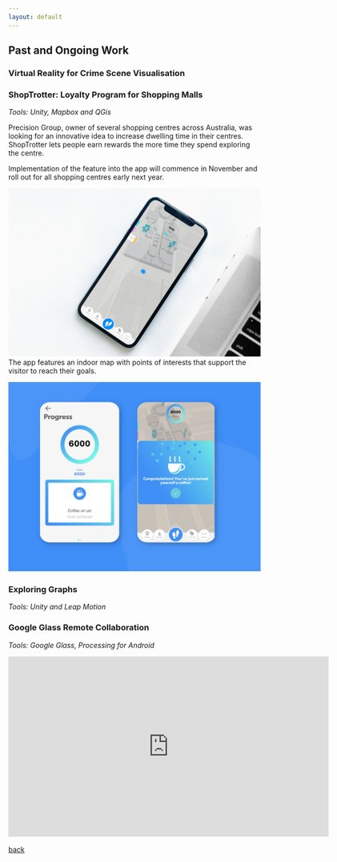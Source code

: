 ```yaml
---
layout: default
---
```


## Past and Ongoing Work

### Virtual Reality for Crime Scene Visualisation


### ShopTrotter: Loyalty Program for Shopping Malls 
_Tools: Unity, Mapbox and QGis_

Precision Group, owner of several shopping centres across Australia, was looking for an innovative idea to increase dwelling time in their centres. 
ShopTrotter lets people earn rewards the more time they spend exploring the centre. 

Implementation of the feature into the app will commence in November and roll out for all shopping centres early next year. 

![Main screen of ShopTrotter](/assets/img/Main.jpg)
The app features an indoor map with points of interests that support the visitor to reach their goals. 

![Stamps](/assets/img/Screens.jpg)

### Exploring Graphs
_Tools: Unity and Leap Motion_



### Google Glass Remote Collaboration
_Tools: Google Glass, Processing for Android_

<iframe src="https://player.vimeo.com/video/110002088" width="640" height="360" frameborder="0" allow="autoplay; fullscreen" allowfullscreen></iframe>

[back](./)
